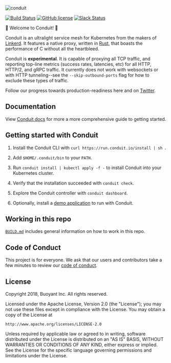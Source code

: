 ![conduit][logo]

[![Build Status][ci-badge]][ci]
[![GitHub license][license-badge]](LICENSE)
[![Slack Status][slack-badge]][slack]

:balloon: Welcome to Conduit! :wave:

Conduit is an ultralight service mesh for Kubernetes from the makers of [Linkerd][l5d]. It
features a native proxy, written in [Rust][rust], that boasts the performance of C without
all the heartbleed.

Conduit is **experimental**. It is capable of proxying all TCP traffic, and reporting
top-line metrics (success rates, latencies, etc) for all HTTP, HTTP/2, and gRPC traffic.
It currently does not work with websockets or with HTTP tunneling--see the
`--skip-outbound-ports` flag for how to exclude these types of traffic.

Follow our progress towards production-readiness here and on [Twitter][twitter].

<!-- TODO add roadmap link -->

## Documentation

View [Conduit docs][conduit-docs] for more a more comprehensive guide to
getting started.


## Getting started with Conduit

1. Install the Conduit CLI with `curl https://run.conduit.io/install | sh `.

2. Add `$HOME/.conduit/bin` to your `PATH`.

3. Run `conduit install | kubectl apply -f -` to install Conduit into your Kubernetes
   cluster.

4. Verify that the installation succeeded with `conduit check`.

5. Explore the Conduit controller with `conduit dashboard`.

6. Optionally, install a [demo application][conduit-demo] to run with Conduit.


## Working in this repo ##

[`BUILD.md`](BUILD.md) includes general information on how to work in this repo.


## Code of Conduct

This project is for everyone. We ask that our users and contributors take a few
minutes to review our [code of conduct][coc].


## License

Copyright 2018, Buoyant Inc. All rights reserved.

Licensed under the Apache License, Version 2.0 (the "License"); you may not use
these files except in compliance with the License. You may obtain a copy of the
License at

    http://www.apache.org/licenses/LICENSE-2.0

Unless required by applicable law or agreed to in writing, software distributed
under the License is distributed on an "AS IS" BASIS, WITHOUT WARRANTIES OR
CONDITIONS OF ANY KIND, either express or implied. See the License for the
specific language governing permissions and limitations under the License.

<!-- refs -->
[ci]: https://travis-ci.org/runconduit/conduit
[ci-badge]: https://travis-ci.org/runconduit/conduit.svg?branch=master
[coc]: https://github.com/linkerd/linkerd/wiki/Linkerd-code-of-conduct
[conduit-demo]: https://conduit.io/getting-started/#install-the-demo-app
[conduit-docs]: https://conduit.io/docs/
<!-- [examples]: https://github.com/runconduit/conduit-examples -->
[l5d]: https://linkerd.io/
[license-badge]: https://img.shields.io/github/license/linkerd/linkerd.svg
[logo]: https://user-images.githubusercontent.com/240738/33589722-649152de-d92f-11e7-843a-b078ac889a39.png
[releases]: https://github.com/runconduit/conduit/releases
[rust]: https://rust-lang.org/
[twitter]: https://twitter.com/runconduit/
[slack-badge]: http://slack.linkerd.io/badge.svg
[slack]: http://slack.linkerd.io
